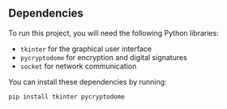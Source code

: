 ## Dependencies

To run this project, you will need the following Python libraries:

- `tkinter` for the graphical user interface
- `pycryptodome` for encryption and digital signatures
- `socket` for network communication

You can install these dependencies by running:

```bash
pip install tkinter pycryptodome